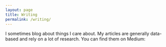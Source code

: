 ```yaml
---
layout: page
title: Writing
permalink: /writing/
---
```


I sometimes blog about things I care about. My articles are generally data-based
and rely on a lot of research. You can find them on Medium:

<div id="retainable-rss-embed"
data-rss="https://medium.com/feed/denizalti-covid19"
data-maxcols="3"
data-layout="grid"
data-poststyle="inline"
data-readmore="Read more"
data-buttonclass="btn btn-primary"
data-offset="-100"></div>

<script src="https://www.retainable.app/assets/retainable/rss-embed/retainable-rss-embed.js"></script>
